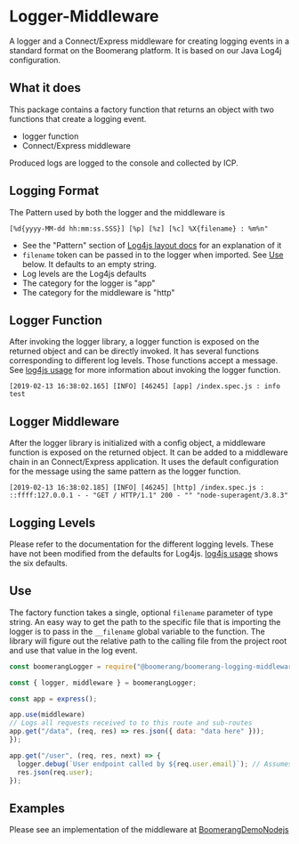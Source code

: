 # Logger-Middleware

A logger and a Connect/Express middleware for creating logging events in a standard format on the Boomerang platform. It is based on our Java Log4j configuration.

## What it does

This package contains a factory function that returns an object with two functions that create a logging event.

- logger function
- Connect/Express middleware

Produced logs are logged to the console and collected by ICP.

## Logging Format

The Pattern used by both the logger and the middleware is

```
[%d{yyyy-MM-dd hh:mm:ss.SSS}] [%p] [%z] [%c] %X{filename} : %m%n"
```

- See the "Pattern" section of [Log4js layout docs](https://log4js-node.github.io/log4js-node/layouts.html) for an explanation of it
- `filename` token can be passed in to the logger when imported. See [Use](#use) below. It defaults to an empty string.
- Log levels are the Log4js defaults
- The category for the logger is "app"
- The category for the middleware is "http"

## Logger Function

After invoking the logger library, a logger function is exposed on the returned object and can be directly invoked. It has several functions corresponding to different log levels. Those functions accept a message. See [log4js usage](https://github.com/log4js-node/log4js-node#usage) for more information about invoking the logger function.

```
[2019-02-13 16:38:02.165] [INFO] [46245] [app] /index.spec.js : info test
```

## Logger Middleware

After the logger library is initialized with a config object, a middleware function is exposed on the returned object. It can be added to a middleware chain in an Connect/Express application. It uses the default configuration for the message using the same pattern as the logger function.

```
[2019-02-13 16:38:02.185] [INFO] [46245] [http] /index.spec.js : ::ffff:127.0.0.1 - - "GET / HTTP/1.1" 200 - "" "node-superagent/3.8.3"
```

## Logging Levels

Please refer to the documentation for the different logging levels. These have not been modified from the defaults for Log4js. [log4js usage](https://github.com/log4js-node/log4js-node#usage) shows the six defaults.

## Use

The factory function takes a single, optional `filename` parameter of type string. An easy way to get the path to the specific file that is importing the logger is to pass in the `__filename` global variable to the function. The library will figure out the relative path to the calling file from the project root and use that value in the log event.

```js
const boomerangLogger = require("@boomerang/boomerang-logging-middleware")(__filename);

const { logger, middleware } = boomerangLogger;

const app = express();

app.use(middleware)
// Logs all requests received to to this route and sub-routes
app.get("/data", (req, res) => res.json({ data: "data here" }));
});

app.get("/user", (req, res, next) => {
  logger.debug(`User endpoint called by ${req.user.email}`); // Assumes user object exists on request
  res.json(req.user);
});
```

## Examples

Please see an implementation of the middleware at [BoomerangDemoNodejs](https://github.ibm.com/Boomerang-Delivery/BoomerangDemoNodejs)
